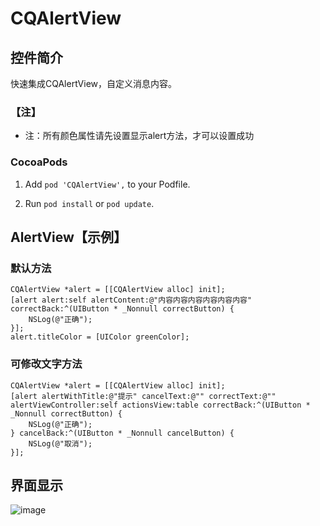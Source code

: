 # CQAlertView
## 控件简介
快速集成CQAlertView，自定义消息内容。
### 【注】
- 注：所有颜色属性请先设置显示alert方法，才可以设置成功
### CocoaPods

1. Add `pod 'CQAlertView',` to your Podfile.

2. Run `pod install` or `pod update`.


## <a id="AlertView"></a> AlertView【示例】
### 默认方法
```objc
CQAlertView *alert = [[CQAlertView alloc] init];
[alert alert:self alertContent:@"内容内容内容内容内容内容" correctBack:^(UIButton * _Nonnull correctButton) {
    NSLog(@"正确");
}];
alert.titleColor = [UIColor greenColor];
```

### 可修改文字方法
```objc
CQAlertView *alert = [[CQAlertView alloc] init];
[alert alertWithTitle:@"提示" cancelText:@"" correctText:@"" alertViewController:self actionsView:table correctBack:^(UIButton * _Nonnull correctButton) {
    NSLog(@"正确");
} cancelBack:^(UIButton * _Nonnull cancelButton) {
    NSLog(@"取消");
}];
```
## 界面显示

![image](https://github.com/cq1402272764/CQAlertView/blob/master/CQAlertView/Res/CQAlertView.gif)

